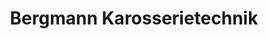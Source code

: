 ---
title: "Bergmann Karosserietechnik"
url: /essen/bergmann-karosserietechnik/
shop: Autowerkstatt
---